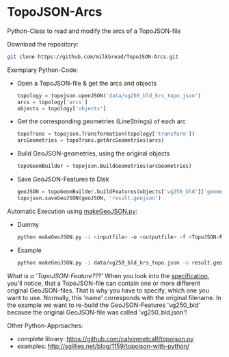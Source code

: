 TopoJSON-Arcs
=============

Python-Class to read and modify the arcs of a TopoJSON-file

Download the repository:

```sh
git clone https://github.com/milkbread/TopoJSON-Arcs.git
```

Exemplary Python-Code:

* Open a TopoJSON-file & get the arcs and objects

	```Python
	topology = topojson.openJSON('data/vg250_bld_krs_topo.json')
	arcs = topology['arcs']
	objects = topology['objects']
	```
* Get the corresponding geometries (LineStrings) of each arc

	```Python
	topoTrans = topojson.Transformation(topology['transform'])
	arcGeometries = topoTrans.getArcGeometries(arcs)
	```

* Build GeoJSON-geometries, using the original objects

	```Python
	topoGeomBuilder = topojson.BuildGeometries(arcGeometries)
	```

* Save GeoJSON-Features to Disk

	```Python
	geoJSON = topoGeomBuilder.buildFeatures(objects['vg250_bld']['geometries'])
	topojson.saveGeoJSON(geoJSON, 'result.geojson')
	```

Automatic Execution using [makeGeoJSON.py](makeGeoJSON.py):

* Dummy

	```sh
	python makeGeoJSON.py -i <inputfile> -o <outputfile> -f <TopoJSON-Feature>
	```

* Example

	```sh
	python makeGeoJSON.py -i data/vg250_bld_krs_topo.json -o result.geojson -f 'vg250_bld'
	```

*What is a 'TopoJSON-Feature???'*
When you look into the [specification](https://github.com/topojson/topojson-specification/blob/master/README.md), you'll notice, that a TopoJSON-file can contain one or more different original GeoJSON-files.
That is why you have to specify, which one you want to use. Normally, this 'name' corresponds with the original filename.
In the example we want to re-build the GeoJSON-Features 'vg250_bld' because the original GeoJSON-file was called 'vg250_bld.json'!

Other Python-Approaches:

* complete library: https://github.com/calvinmetcalf/topojson.py
* examples: http://sgillies.net/blog/1159/topojson-with-python/

